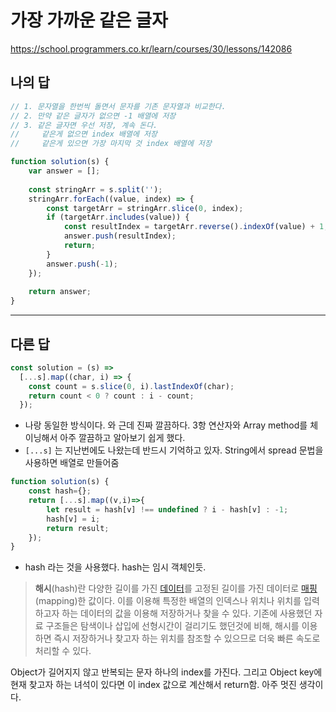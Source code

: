 # 가장 가까운 같은 글자

https://school.programmers.co.kr/learn/courses/30/lessons/142086

## 나의 답

```js
// 1. 문자열을 한번씩 돌면서 문자를 기존 문자열과 비교한다.
// 2. 만약 같은 글자가 없으면 -1 배열에 저장
// 3. 같은 글자면 우선 저장, 계속 돈다. 
//     같은게 없으면 index 배열에 저장
//     같은게 있으면 가장 마지막 것 index 배열에 저장

function solution(s) {
    var answer = [];
    
    const stringArr = s.split('');
    stringArr.forEach((value, index) => {
        const targetArr = stringArr.slice(0, index);
        if (targetArr.includes(value)) {
            const resultIndex = targetArr.reverse().indexOf(value) + 1;
            answer.push(resultIndex);
            return;
        } 
        answer.push(-1);
    });
    
    return answer;
}
```

---

## 다른 답

```js
const solution = (s) =>
  [...s].map((char, i) => {
    const count = s.slice(0, i).lastIndexOf(char);
    return count < 0 ? count : i - count;
  });
```

- 나랑 동일한 방식이다. 와 근데 진짜 깔끔하다. 3항 연산자와 Array method를 체이닝해서 아주 깔끔하고 알아보기 쉽게 했다.
- `[...s]` 는 지난번에도 나왔는데 반드시 기억하고 있자. String에서 spread 문법을 사용하면 배열로 만들어줌

```js
function solution(s) {
    const hash={};
    return [...s].map((v,i)=>{
        let result = hash[v] !== undefined ? i - hash[v] : -1;
        hash[v] = i;
        return result;
    });
}
```

- hash 라는 것을 사용했다. hash는 임시 객체인듯.

> **해시**(hash)란 다양한 길이를 가진 [데이터](http://wiki.hash.kr/index.php/데이터)를 고정된 길이를 가진 데이터로 [매핑](http://wiki.hash.kr/index.php/매핑)(mapping)한 값이다. 이를 이용해 특정한 배열의 인덱스나 위치나 위치를 입력하고자 하는 데이터의 값을 이용해 저장하거나 찾을 수 있다. 기존에 사용했던 자료 구조들은 탐색이나 삽입에 선형시간이 걸리기도 했던것에 비해, 해시를 이용하면 즉시 저장하거나 찾고자 하는 위치를 참조할 수 있으므로 더욱 빠른 속도로 처리할 수 있다.

Object가 길어지지 않고 반복되는 문자 하나의 index를 가진다. 그리고 Object key에 현재 찾고자 하는 녀석이 있다면 이 index 값으로 계산해서 return함. 아주 멋진 생각이다.